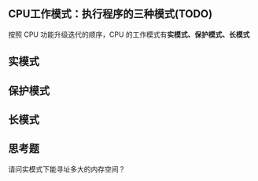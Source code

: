 ## CPU工作模式：执行程序的三种模式(TODO)

按照 CPU 功能升级迭代的顺序，CPU 的工作模式有**实模式、保护模式、长模式**

## 实模式

## 保护模式

## 长模式

## 思考题

请问实模式下能寻址多大的内存空间？